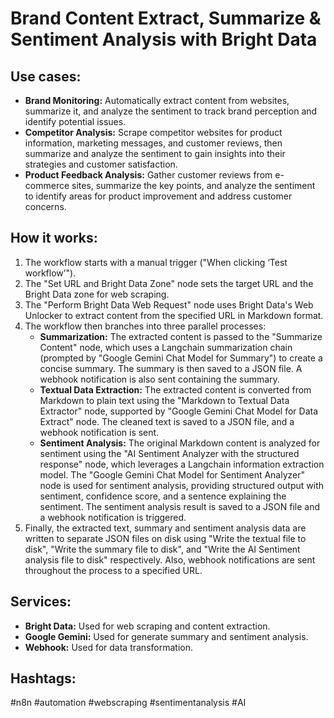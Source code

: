 # Brand Content Extract, Summarize & Sentiment Analysis with Bright Data

## Use cases:

- **Brand Monitoring:** Automatically extract content from websites, summarize it, and analyze the sentiment to track brand perception and identify potential issues.
- **Competitor Analysis:** Scrape competitor websites for product information, marketing messages, and customer reviews, then summarize and analyze the sentiment to gain insights into their strategies and customer satisfaction.
- **Product Feedback Analysis:** Gather customer reviews from e-commerce sites, summarize the key points, and analyze the sentiment to identify areas for product improvement and address customer concerns.

## How it works:

1.  The workflow starts with a manual trigger ("When clicking ‘Test workflow’").
2.  The "Set URL and Bright Data Zone" node sets the target URL and the Bright Data zone for web scraping.
3.  The "Perform Bright Data Web Request" node uses Bright Data's Web Unlocker to extract content from the specified URL in Markdown format.
4.  The workflow then branches into three parallel processes:
    *   **Summarization:** The extracted content is passed to the "Summarize Content" node, which uses a Langchain summarization chain (prompted by "Google Gemini Chat Model for Summary") to create a concise summary. The summary is then saved to a JSON file. A webhook notification is also sent containing the summary.
    *   **Textual Data Extraction:** The extracted content is converted from Markdown to plain text using the "Markdown to Textual Data Extractor" node, supported by "Google Gemini Chat Model for Data Extract" node. The cleaned text is saved to a JSON file, and a webhook notification is sent.
    *   **Sentiment Analysis:** The original Markdown content is analyzed for sentiment using the "AI Sentiment Analyzer with the structured response" node, which leverages a Langchain information extraction model. The "Google Gemini Chat Model for Sentiment Analyzer" node is used for sentiment analysis, providing structured output with sentiment, confidence score, and a sentence explaining the sentiment. The sentiment analysis result is saved to a JSON file and a webhook notification is triggered.
5.  Finally, the extracted text, summary and sentiment analysis data are written to separate JSON files on disk using "Write the textual file to disk", "Write the summary file to disk", and "Write the AI Sentiment analysis file to disk" respectively. Also, webhook notifications are sent throughout the process to a specified URL.

## Services:

*   **Bright Data:** Used for web scraping and content extraction.
*   **Google Gemini:** Used for generate summary and sentiment analysis.
*   **Webhook:** Used for data transformation.

## Hashtags:

#n8n #automation #webscraping #sentimentanalysis #AI
